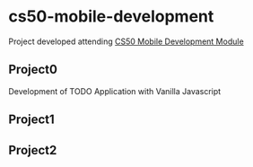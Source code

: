 # cs50-mobile-development

Project developed attending [CS50 Mobile Development Module](https://cs50.harvard.edu/mobile/2018/)

## Project0 ##

Development of TODO Application with Vanilla Javascript

## Project1 ##

## Project2 ##
